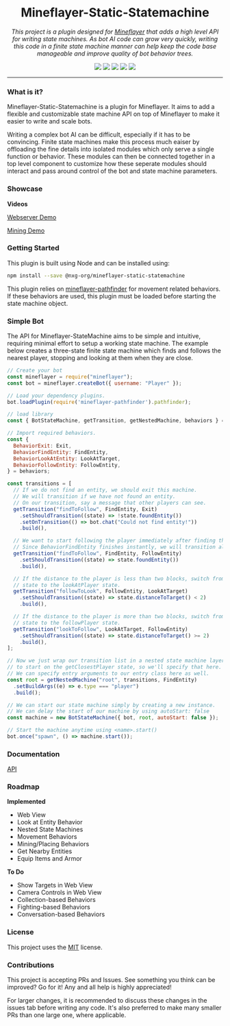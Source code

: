 <h1 align="center">Mineflayer-Static-Statemachine</h1>
<p align="center"><i>This project is a plugin designed for <a href="https://github.com/PrismarineJS/mineflayer">Mineflayer</a> that adds a high level API for writing state machines. As bot AI code can grow very quickly, writing this code in a finite state machine manner can help keep the code base manageable and improve quality of bot behavior trees.</i></p>

<p align="center">
  <img src="https://img.shields.io/npm/v/@nxg-org/mineflayer-static-statemachine" />
  <img src="https://img.shields.io/github/repo-size/GenerelSchwerz/mineflayer-static-statemachine" />
  <img src="https://img.shields.io/npm/dm/@nxg-org/mineflayer-static-statemachine" />
  <img src="https://img.shields.io/github/contributors/GenerelSchwerz/mineflayer-static-statemachine" />
  <img src="https://img.shields.io/github/license/GenerelSchwerz/mineflayer-static-statemachine" />
</p>

---

### What is it?

Mineflayer-Static-Statemachine is a plugin for Mineflayer. It aims to add a flexible and customizable state machine API on top of Mineflayer to make it easier to write and scale bots.

Writing a complex bot AI can be difficult, especially if it has to be convincing. Finite state machines make this process much eaiser by offloading the fine details into isolated modules which only serve a single function or behavior. These modules can then be connected together in a top level component to customize how these seperate modules should interact and pass around control of the bot and state machine parameters.

### Showcase

**Videos**

[Webserver Demo](https://www.youtube.com/watch?v=ZWMrJJ_RKu8)

[Mining Demo](https://www.youtube.com/watch?v=aC-l0Buy0MY)

### Getting Started

This plugin is built using Node and can be installed using:
```bash
npm install --save @nxg-org/mineflayer-static-statemachine
```

This plugin relies on [mineflayer-pathfinder](https://github.com/Karang/mineflayer-pathfinder) for movement related behaviors. If these behaviors are used, this plugin must be loaded before starting the state machine object.

### Simple Bot

The API for Mineflayer-StateMachine aims to be simple and intuitive, requiring minimal effort to setup a working state machine. The example below creates a three-state finite state machine which finds and follows the nearest player, stopping and looking at them when they are close.

```js
// Create your bot
const mineflayer = require("mineflayer");
const bot = mineflayer.createBot({ username: "Player" });

// Load your dependency plugins.
bot.loadPlugin(require('mineflayer-pathfinder').pathfinder);

// load library
const { BotStateMachine, getTransition, getNestedMachine, behaviors } = require("@nxg-org/mineflayer-static-statemachine");

// Import required behaviors.
const {
  BehaviorExit: Exit,
  BehaviorFindEntity: FindEntity,
  BehaviorLookAtEntity: LookAtTarget,
  BehaviorFollowEntity: FollowEntity,
} = behaviors;

const transitions = [
  // If we do not find an entity, we should exit this machine.
  // We will transition if we have not found an entity.
  // On our transition, say a message that other players can see.
  getTransition("findToFollow", FindEntity, Exit)
    .setShouldTransition((state) => !state.foundEntity())
    .setOnTransition(() => bot.chat("Could not find entity!"))
    .build(),

  // We want to start following the player immediately after finding them.
  // Since BehaviorFindEntity finishes instantly, we will transition almost immediately.
  getTransition("findToFollow", FindEntity, FollowEntity)
    .setShouldTransition((state) => state.foundEntity())
    .build(),

  // If the distance to the player is less than two blocks, switch from the followPlayer
  // state to the lookAtPlayer state.
  getTransition("followToLook", FollowEntity, LookAtTarget)
    .setShouldTransition((state) => state.distanceToTarget() < 2)
    .build(),

  // If the distance to the player is more than two blocks, switch from the lookAtPlayer
  // state to the followPlayer state.
  getTransition("lookToFollow", LookAtTarget, FollowEntity)
    .setShouldTransition((state) => state.distanceToTarget() >= 2)
    .build(),
];

// Now we just wrap our transition list in a nested state machine layer. We want the bot
// to start on the getClosestPlayer state, so we'll specify that here.
// We can specify entry arguments to our entry class here as well.
const root = getNestedMachine("root", transitions, FindEntity)
  .setBuildArgs((e) => e.type === "player")
  .build();

// We can start our state machine simply by creating a new instance.
// We can delay the start of our machine by using autoStart: false
const machine = new BotStateMachine({ bot, root, autoStart: false });

// Start the machine anytime using <name>.start()
bot.once("spawn", () => machine.start());


```

### Documentation

[API](https://PrismarineJS.github.io/mineflayer-statemachine/docs/api)

### Roadmap

**Implemented**
* Web View
* Look at Entity Behavior
* Nested State Machines
* Movement Behaviors
* Mining/Placing Behaviors
* Get Nearby Entities
* Equip Items and Armor

**To Do**
* Show Targets in Web View
* Camera Controls in Web View
* Collection-based Behaviors
* Fighting-based Behaviors
* Conversation-based Behaviors

### License

This project uses the [MIT](https://github.com/PrismarineJS/mineflayer-statemachine/blob/master/LICENSE) license.

### Contributions

This project is accepting PRs and Issues. See something you think can be improved? Go for it! Any and all help is highly appreciated!

For larger changes, it is recommended to discuss these changes in the issues tab before writing any code. It's also preferred to make many smaller PRs than one large one, where applicable.
